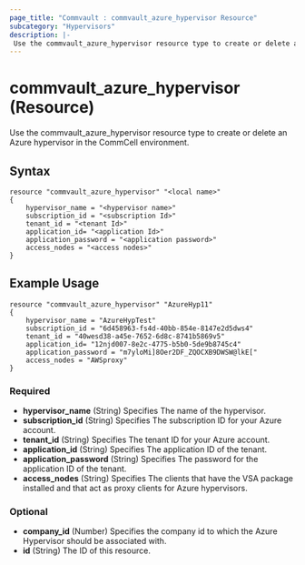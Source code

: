 ```yaml
---
page_title: "Commvault : commvault_azure_hypervisor Resource"
subcategory: "Hypervisors"
description: |-
 Use the commvault_azure_hypervisor resource type to create or delete an Azure hypervisor in the CommCell environment.
---
```


# commvault_azure_hypervisor (Resource)


Use the commvault_azure_hypervisor resource type to create or delete an Azure hypervisor in the CommCell environment.


## Syntax

```
resource "commvault_azure_hypervisor" "<local name>"
{
	hypervisor_name = "<hypervisor name>"
	subscription_id = "<subscription Id>"
	tenant_id = "<tenant Id>"
	application_id= "<application Id>"
	application_password = "<application password>"
	access_nodes = "<access nodes>"
}
```

## Example Usage

```
resource "commvault_azure_hypervisor" "AzureHyp11"
{
	hypervisor_name = "AzureHypTest"
	subscription_id = "6d458963-fs4d-40bb-854e-8147e2d5dws4"
	tenant_id = "40wesd38-a45e-7652-6d8c-8741b5869v5"
	application_id= "12njd007-8e2c-4775-b5b0-5de9b8745c4"
	application_password = "m7yloMi]8Oer2DF_ZQOCXB9DWSW@lkE["
	access_nodes = "AWSproxy"
}
```

### Required

- **hypervisor_name** (String) Specifies The name of the hypervisor.
- **subscription_id** (String) Specifies The subscription ID for your Azure account.
- **tenant_id** (String) Specifies The tenant ID for your Azure account.
- **application_id** (String) Specifies The application ID of the tenant.
- **application_password** (String) Specifies The password for the application ID of the tenant.
- **access_nodes** (String) Specifies The clients that have the VSA package installed and that act as proxy clients for Azure hypervisors.

### Optional

- **company_id** (Number) Specifies the company id to which the Azure Hypervisor should be associated with.
- **id** (String) The ID of this resource.


